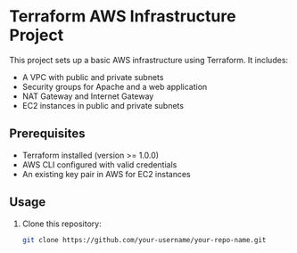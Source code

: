 # Terraform AWS Infrastructure Project

This project sets up a basic AWS infrastructure using Terraform. It includes:
- A VPC with public and private subnets
- Security groups for Apache and a web application
- NAT Gateway and Internet Gateway
- EC2 instances in public and private subnets

## Prerequisites
- Terraform installed (version >= 1.0.0)
- AWS CLI configured with valid credentials
- An existing key pair in AWS for EC2 instances

## Usage
1. Clone this repository:
   ```bash
   git clone https://github.com/your-username/your-repo-name.git
